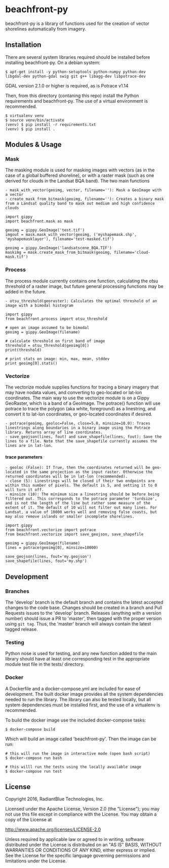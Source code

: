 # beachfront-py

beachfront-py is a library of functions used for the creation of vector shorelines automatically from imagery.

## Installation
There are several system libraries required should be installed before installing beachfront-py. On a debian system:

    $ apt-get install -y python-setuptools python-numpy python-dev libgdal-dev python-gdal swig git g++ libagg-dev libpotrace-dev

GDAL version 2.1.0 or higher is required, as is Potrace v1.14

Then, from this directory (contaning this repo) install the Python requirements and beachfront-py. The use of a virtual environment is recommended.

    $ virtualenv venv
    $ source venv/bin/activate
    (venv) $ pip install -r requirements.txt
    (venv) $ pip install .


## Modules & Usage

### Mask

The masking module is used for masking images with vectors (as in the case of a global buffered shoreline), or with a raster mask (such as one derived for clouds in the Landsat BQA band). The two main functions

    - mask_with_vector(geoimg, vector, filename=''): Mask a GeoImage with a vector
    - create_mask_from_bitmask(geoimg, filename=''): Creates a binary mask from a Landsat quality band to mask out medium and high confidence clouds


```
import gippy
import beachfront.mask as mask

geoimg = gippy.GeoImage('test.tif')
imgout = mask.mask_with_vector(geoimg, ('myshapemask.shp', 'myshapemasklayer'), filename='test-masked.tif')

geoimg = gippy.GeoImage('landsatscene_BQA.TIF')
maskimg = mask.create_mask_from_bitmask(geoimg, filename='cloud-mask.tif')

```

### Process

The process module currently contains one function, calculating the otsu threshold of a raster image, but future general processing functions may be added in the future. 

    - otsu_threshold(georaster): Calculates the optimal threshold of an image with a bimodal histogram

```
import gippy
from beachfront.process import otsu_threshold

# open an image assumed to be bimodal
geoimg = gippy.GeoImage(filename)

# calculate threshold on first band of image
threshold = otsu_threshold(geoimg[0])
print(threshold)

# print stats on image: min, max, mean, stddev
print geoimg[0].stats()

```


### Vectorize

The vectorize module supplies functions for tracing a binary imagery that may have nodata values, and converting to geo-located or lat-lon coordinates. The main way to use the vectorize module is on a Gippy GeoRaster, which is a band of a GeoImage.  The potrace() function will use potrace to trace the polygon (aka white, foreground) as a linestring, and convert it to lat-lon coordinates, or geo-located coordinates if desired.

    - potrace(geoimg, geoloc=False, close=5.0, minsize=10.0): Traces linestrings along boundaries in a binary image using the Potrace library. Returns array of line coordinates.
    - save_geojson(lines, fout) and save_shapefile(lines, fout): Save the lines to a file. Note that the save_shapefile currently assumes the lines are in lat-lon.

#### trace parameters

    - geoloc (False): If True, then the coordinates returned will be geo-located in the same projection as the input raster. Otherwise the returned coordinates will be in lat-lon (recommended).
    - close (5): Linestrings will be closed if their two endpoints are within this number of pixels. The default is 5, and setting it to 0 will turn it off.
    - minsize (10): The minimum size a linestring should be before being filtered out. This corresponds to the potrace parameter 'turdsize', and is not the length of the line but rather some measure of the extent of it. The default of 10 will not filter out many lines. For Landsat, a value of 10000 works well and removing false coasts, but may also remove islands or smaller incomplete shorelines.


```
import gippy
from beachfront.vectorize import potrace
from beachfront.vectorize import save_geojson, save_shapefile

geoimg = gippy.GeoImage(filename)
lines = potrace(geoimg[0], minsize=10000)

save_geojson(lines, fout='my.geojson')
save_shapefile(lines, fout='my.shp')
```


## Development

### Branches
The 'develop' branch is the default branch and contains the latest accepted changes to the code base. Changes should be created in a branch and Pull Requests issues to the 'develop' branch. Releases (anything with a version number) should issue a PR to 'master', then tagged with the proper version using `git tag`. Thus, the 'master' branch will always contain the latest tagged release.

### Testing
Python nose is used for testing, and any new function added to the main library should have at least one corresponding test in the appropriate module test file in the tests/ directory.

### Docker
A Dockerfile and a docker-compose.yml are included for ease of development. The built docker image provides all the system dependencies needed to run the library. The library can also be tested locally, but all system dependencies must be installed first, and the use of a virtualenv is recommended.

To build the docker image use the included docker-compose tasks:

    $ docker-compose build

Which will build an image called 'beachfront-py'. Then the image can be run:

    # this will run the image in interactive mode (open bash script)
    $ docker-compose run bash

    # this willl run the tests using the locally available image
    $ docker-compose run test


## License

Copyright 2016, RadiantBlue Technologies, Inc.

Licensed under the Apache License, Version 2.0 (the "License"); you may not use
this file except in compliance with the License. You may obtain a copy of the
License at

http://www.apache.org/licenses/LICENSE-2.0

Unless required by applicable law or agreed to in writing, software distributed
under the License is distributed on an "AS IS" BASIS, WITHOUT WARRANTIES OR
CONDITIONS OF ANY KIND, either express or implied. See the License for the
specific language governing permissions and limitations under the License.